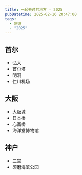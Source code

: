 ```yaml
---
title: 一起去过的地方 - 2025
pubDatetime: 2025-02-16 20:47:00
tags:
  - 旅游
  - "2025"
---
```


## 首尔

- 弘大
- 首尔塔
- 明洞
- 仁川机场

## 大阪
- 大阪城
- 日本桥
- 心斋桥
- 海洋堂博物馆

## 神户
- 三宫
- 须磨海滨公园

